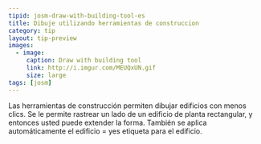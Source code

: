 ```yaml
---
tipid: josm-draw-with-building-tool-es
title: Dibuje utilizando herramientas de construccion
category: tip
layout: tip-preview
images:
  - image:
     caption: Draw with building tool
     link: http://i.imgur.com/MEUQxUN.gif
     size: large
tags: [josm]
---
```

Las herramientas de construcción permiten dibujar edificios con menos clics. Se le permite rastrear un lado de un edificio de planta rectangular, y entonces usted puede extender la forma. También se aplica automáticamente el edificio = yes etiqueta para el edificio.
